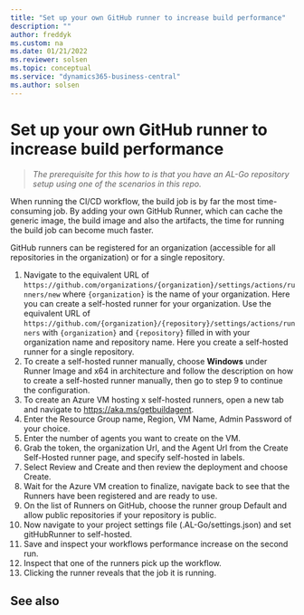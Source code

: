 ```yaml
---
title: "Set up your own GitHub runner to increase build performance"
description: ""
author: freddyk
ms.custom: na
ms.date: 01/21/2022
ms.reviewer: solsen
ms.topic: conceptual
ms.service: "dynamics365-business-central"
ms.author: solsen
---
```


# Set up your own GitHub runner to increase build performance

> *The prerequisite for this how to is that you have an AL-Go repository setup using one of the scenarios in this repo.*

When running the CI/CD workflow, the build job is by far the most time-consuming job. By adding your own GitHub Runner, which can cache the generic image, the build image and also the artifacts, the time for running the build job can become much faster.

GitHub runners can be registered for an organization (accessible for all repositories in the organization) or for a single repository.

1. Navigate to the equivalent URL of `https://github.com/organizations/{organization}/settings/actions/runners/new` where `{organization}` is the name of your organization. Here you can create a self-hosted runner for your organization. Use the equivalent URL of `https://github.com/{organization}/{repository}/settings/actions/runners` with `{organization}` and `{repository}` filled in with your organization name and repository name. Here you create a self-hosted runner for a single repository.
1. To create a self-hosted runner manually, choose **Windows** under Runner Image and x64 in architecture and follow the description on how to create a self-hosted runner manually, then go to step 9 to continue the configuration.
1. To create an Azure VM hosting x self-hosted runners, open a new tab and navigate to https://aka.ms/getbuildagent.
1. Enter the Resource Group name, Region, VM Name, Admin Password of your choice.
1. Enter the number of agents you want to create on the VM.
1. Grab the token, the organization Url, and the Agent Url from the Create Self-Hosted runner page, and specify self-hosted in labels.
1. Select Review and Create and then review the deployment and choose Create.
1. Wait for the Azure VM creation to finalize, navigate back to see that the Runners have been registered and are ready to use.
1. On the list of Runners on GitHub, choose the runner group Default and allow public repositories if your repository is public.
1. Now navigate to your project settings file (.AL-Go/settings.json) and set gitHubRunner to self-hosted.
1. Save and inspect your workflows performance increase on the second run.
1. Inspect that one of the runners pick up the workflow.
1. Clicking the runner reveals that the job it is running.

## See also